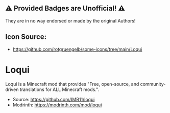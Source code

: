 ## ⚠️ Provided Badges are Unofficial! ⚠️
They are in no way endorsed or made by the original Authors!

## Icon Source:
- https://github.com/rotgruengelb/some-icons/tree/main/Loqui

# Loqui
Loqui is a Minecraft mod that provides "Free, open-source, and community-driven translations for ALL Minecraft mods.".

- Source: https://github.com/IMB11/loqui
- Modrinth: https://modrinth.com/mod/loqui
